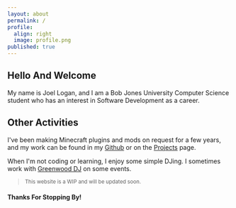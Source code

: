 ```yaml
---
layout: about
permalink: /
profile:
  align: right
  image: profile.png
published: true
---
```


## Hello And Welcome

My name is Joel Logan, and I am a Bob Jones University Computer Science student who has an interest in Software Development as a career. 

## Other Activities

I've been making Minecraft plugins and mods on request for a few years, and my work can be found in my [Github](https://github.com/JoelLogan) or on the [Projects](https://joellogan.com/projects) page.

When I'm not coding or learning, I enjoy some simple DJing. I sometimes work with [Greenwood DJ](https://www.greenwooddj.com/) on some events.

> <sub>This website is a WIP and will be updated soon.</sub>

#### Thanks For Stopping By!